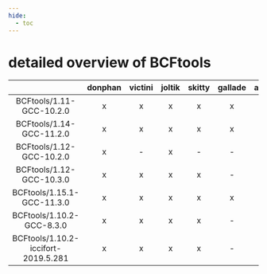 ```yaml
---
hide:
  - toc
---
```


detailed overview of BCFtools
=============================

| |donphan|victini|joltik|skitty|gallade|accelgor|swalot|doduo|
| :---: | :---: | :---: | :---: | :---: | :---: | :---: | :---: | :---: |
|BCFtools/1.11-GCC-10.2.0|x|x|x|x|x|x|x|x|
|BCFtools/1.14-GCC-11.2.0|x|x|x|x|x|x|x|x|
|BCFtools/1.12-GCC-10.2.0|x|-|x|-|-|-|x|x|
|BCFtools/1.12-GCC-10.3.0|x|x|x|x|-|x|x|x|
|BCFtools/1.15.1-GCC-11.3.0|x|x|x|x|x|x|x|x|
|BCFtools/1.10.2-GCC-8.3.0|x|x|x|x|-|-|-|x|
|BCFtools/1.10.2-iccifort-2019.5.281|x|x|x|x|-|-|-|x|

